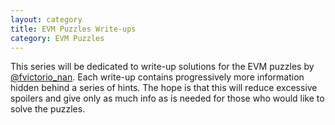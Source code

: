 ```yaml
---
layout: category
title: EVM Puzzles Write-ups
category: EVM Puzzles
---
```


This series will be dedicated to write-up solutions for the EVM puzzles by [@fvictorio_nan](https://twitter.com/fvictorio_nan). Each write-up contains progressively more information hidden behind a series of hints. The hope is that this will reduce excessive spoilers and give only as much info as is needed for those who would like to solve the puzzles.